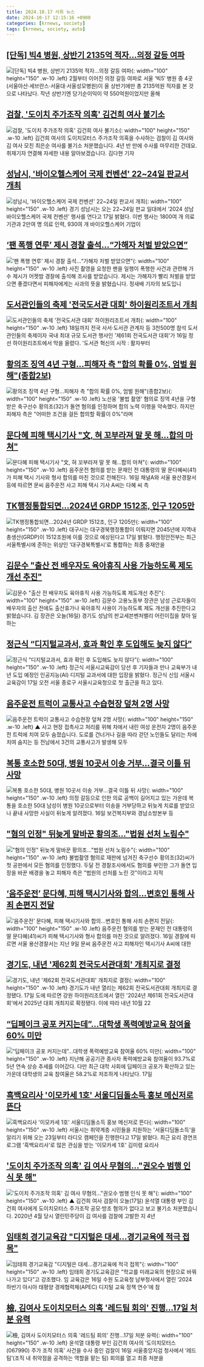 ```yaml
---
title: 2024.10.17 사회 뉴스
date: 2024-10-17 12:15:16 +0900
categories: [krnews, society]
tags: [krnews, society, auto]
---
```

## [[단독] 빅4 병원, 상반기 2135억 적자...의정 갈등 여파](https://n.news.naver.com/mnews/article/023/0003864580)

![[단독] 빅4 병원, 상반기 2135억 적자...의정 갈등 여파](https://mimgnews.pstatic.net/image/origin/023/2024/10/17/3864580.jpg?type=nf220_150){: width="100" height="150" .w-10 .left}
2월부터 이어진 의정 갈등 여파로 서울 ‘빅5′ 병원 중 4곳(서울아산·세브란스·서울대·서울성모병원)이 올 상반기에만 총 2135억원 적자를 본 것으로 나타났다. 작년 상반기엔 당기순이익이 약 550억원이었지만 올해

## [검찰, '도이치 주가조작 의혹' 김건희 여사 불기소](https://n.news.naver.com/mnews/article/052/0002100859)

![검찰, '도이치 주가조작 의혹' 김건희 여사 불기소](https://mimgnews.pstatic.net/image/origin/052/2024/10/17/2100859.jpg?type=nf220_150){: width="100" height="150" .w-10 .left}
김건희 여사의 도이치모터스 주가조작 의혹을 수사하는 검찰이 김 여사와 김 여사 모친 최은순 여사를 불기소 처분했습니다. 4년 반 만에 수사를 마무리한 건데요. 취재기자 연결해 자세한 내용 알아보겠습니다. 김다현 기자

## [성남시, '바이오헬스케어 국제 컨벤션' 22~24일 판교서 개최](https://n.news.naver.com/mnews/article/629/0000329759)

![성남시, '바이오헬스케어 국제 컨벤션' 22~24일 판교서 개최](https://mimgnews.pstatic.net/image/origin/629/2024/10/17/329759.jpg?type=nf220_150){: width="100" height="150" .w-10 .left}
경기 성남시는 오는 22~24일 판교 일대에서 ‘2024 성남 바이오헬스케어 국제 컨벤션’ 행사를 연다고 17일 밝혔다. 이번 행사는 1800여 개 의료기관과 2만여 명 의료 인력, 930여 개 바이오헬스케어 기업이

## [‘팬 폭행 연루’ 제시 경찰 출석…“가해자 처벌 받았으면”](https://n.news.naver.com/mnews/article/056/0011820034)

![‘팬 폭행 연루’ 제시 경찰 출석…“가해자 처벌 받았으면”](https://mimgnews.pstatic.net/image/origin/056/2024/10/17/11820034.jpg?type=nf220_150){: width="100" height="150" .w-10 .left}
사진 촬영을 요청한 팬을 일행이 폭행한 사건과 관련해 가수 제시가 어젯밤 경찰에 출석해 조사를 받았습니다. 제시는 가해자가 빨리 처벌을 받았으면 좋겠다면서 피해자에게는 사과의 뜻을 밝혔습니다. 정새배 기자의 보도입니

## [도서관인들의 축제 '전국도서관 대회' 하이원리조트서 개최](https://n.news.naver.com/mnews/article/001/0014987660)

![도서관인들의 축제 '전국도서관 대회' 하이원리조트서 개최](https://mimgnews.pstatic.net/image/origin/001/2024/10/16/14987660.jpg?type=nf220_150){: width="100" height="150" .w-10 .left}
18일까지 전국 사서·도서관 관계자 등 3천500명 참석 도서관인들의 축제이자 국내 최대 규모 도서관 행사인 '제61회 전국도서관 대회'가 16일 정선 하이원리조트에서 막을 올렸다. '도서관 혁신의 시작 : 활자부터

## [황의조 징역 4년 구형…피해자 측 "합의 확률 0%, 엄벌 원해"(종합2보)](https://n.news.naver.com/mnews/article/421/0007847682)

![황의조 징역 4년 구형…피해자 측 "합의 확률 0%, 엄벌 원해"(종합2보)](https://mimgnews.pstatic.net/image/origin/421/2024/10/16/7847682.jpg?type=nf220_150){: width="100" height="150" .w-10 .left}
노선웅 '불법 촬영' 혐의로 징역 4년을 구형받은 축구선수 황의조(32)가 돌연 혐의를 인정하며 합의 노력 이행을 약속했다. 하지만 피해자 측은 "어떠한 조건을 걸든 합의할 확률이 0%"라며

## [문다혜 피해 택시기사 "文, 혀 꼬부라져 말 못 해…합의 마쳐"](https://n.news.naver.com/mnews/article/015/0005045117)

![문다혜 피해 택시기사 "文, 혀 꼬부라져 말 못 해…합의 마쳐"](https://mimgnews.pstatic.net/image/origin/015/2024/10/16/5045117.jpg?type=nf220_150){: width="100" height="150" .w-10 .left}
음주운전 혐의를 받는 문재인 전 대통령의 딸 문다혜씨(41)가 피해 택시 기사와 형사 합의를 마친 것으로 전해진다. 16일 채널A와 서울 용산경찰서 등에 따르면 문씨 음주운전 사고 피해 택시 기사 A씨는 다혜 씨 측

## [TK행정통합되면…2024년 GRDP 1512조, 인구 1205만](https://n.news.naver.com/mnews/article/005/0001731980)

![TK행정통합되면…2024년 GRDP 1512조, 인구 1205만](https://mimgnews.pstatic.net/image/origin/005/2024/10/17/1731980.jpg?type=nf220_150){: width="100" height="150" .w-10 .left}
대구시는 대구경북행정통합이 이뤄지면 2045년에 지역내총생산(GRDP)이 1512조원에 이를 것으로 예상된다고 17일 밝혔다. 행정안전부는 최근 서울특별시에 준하는 위상인 ‘대구경북특별시’로 통합하는 최종 중재안을

## [김문수 "출산 전 배우자도 육아휴직 사용 가능하도록 제도개선 추진"](https://n.news.naver.com/mnews/article/214/0001380382)

![김문수 "출산 전 배우자도 육아휴직 사용 가능하도록 제도개선 추진"](https://mimgnews.pstatic.net/image/origin/214/2024/10/16/1380382.jpg?type=nf220_150){: width="100" height="150" .w-10 .left}
김문수 고용노동부 장관은 남성 근로자들이 배우자의 출산 전에도 출산휴가나 육아휴직 사용이 가능하도록 제도 개선을 추진한다고 밝혔습니다. 김 장관은 오늘(16일) 경기도 성남의 판교세븐벤처밸리 어린이집을 찾아 일하는

## [정근식 “디지털교과서, 효과 확인 후 도입해도 늦지 않다”](https://n.news.naver.com/mnews/article/018/0005861014)

![정근식 “디지털교과서, 효과 확인 후 도입해도 늦지 않다”](https://mimgnews.pstatic.net/image/origin/018/2024/10/17/5861014.jpg?type=nf220_150){: width="100" height="150" .w-10 .left}
정근식 서울시교육감이 당선 후 기자들과 만나 교육부가 내년 도입 예정인 인공지능(AI) 디지털 교과서에 대한 입장을 밝혔다. 정근식 신임 서울시교육감이 17일 오전 서울 종로구 서울시교육청으로 첫 출근을 하고 있다.

## [음주운전 트럭이 교통사고 수습현장 덮쳐 2명 사망](https://n.news.naver.com/mnews/article/055/0001198117)

![음주운전 트럭이 교통사고 수습현장 덮쳐 2명 사망](https://mimgnews.pstatic.net/image/origin/055/2024/10/17/1198117.jpg?type=nf220_150){: width="100" height="150" .w-10 .left}
▲ 사고 현장 접촉사고 처리를 위해 차에서 내린 여성 운전자 2명이 음주운전 트럭에 치여 모두 숨졌습니다. 도로를 건너거나 길을 따라 걷던 노인들도 달리는 차에 치여 숨지는 등 전남에서 3건의 교통사고가 발생해 모두

## [복통 호소한 50대, 병원 10곳서 이송 거부…결국 이틀 뒤 사망](https://n.news.naver.com/mnews/article/023/0003864596)

![복통 호소한 50대, 병원 10곳서 이송 거부…결국 이틀 뒤 사망](https://mimgnews.pstatic.net/image/origin/023/2024/10/17/3864596.jpg?type=nf220_150){: width="100" height="150" .w-10 .left}
의정 갈등으로 인한 의료 공백이 길어지고 있는 가운데 복통을 호소한 50대 남성이 병원 10곳으로부터 이송을 거부당하고 뒤늦게 치료를 받았으나 끝내 사망한 사실이 뒤늦게 알려졌다. 16일 보건복지부와 경남소방본부 등

## ["혐의 인정" 뒤늦게 말바꾼 황의조…"법원 선처 노림수"](https://n.news.naver.com/mnews/article/008/0005101728)

!["혐의 인정" 뒤늦게 말바꾼 황의조…"법원 선처 노림수"](https://mimgnews.pstatic.net/image/origin/008/2024/10/17/5101728.jpg?type=nf220_150){: width="100" height="150" .w-10 .left}
불법촬영 혐의로 재판에 넘겨진 축구선수 황의조(32)씨가 첫 공판에서 모든 혐의를 인정했다. 두달 전 경찰조사에서도 혐의를 부인한 그가 돌연 입장을 바꾼 배경을 놓고 피해자 측은 "법원의 선처를 노린 것"이라고 지적

## [‘음주운전’ 문다혜, 피해 택시기사와 합의…변호인 통해 사죄 손편지 전달](https://n.news.naver.com/mnews/article/009/0005380469)

![‘음주운전’ 문다혜, 피해 택시기사와 합의…변호인 통해 사죄 손편지 전달](https://mimgnews.pstatic.net/image/origin/009/2024/10/16/5380469.jpg?type=nf220_150){: width="100" height="150" .w-10 .left}
음주운전 혐의를 받는 문재인 전 대통령의 딸 문다혜(41)씨가 피해 택시기사와 형사 합의를 마친 것으로 알려졌다. 16일 경찰에 따르면 서울 용산경찰서는 지난 9일 문씨 음주운전 사고 피해자인 택시기사 A씨에 대한

## [경기도, 내년 '제62회 전국도서관대회' 개최지로 결정](https://n.news.naver.com/mnews/article/002/0002355024)

![경기도, 내년 '제62회 전국도서관대회' 개최지로 결정](https://mimgnews.pstatic.net/image/origin/002/2024/10/17/2355024.jpg?type=nf220_150){: width="100" height="150" .w-10 .left}
경기도가 내년 열리는 제62회 전국도서관대회 개최지로 결정됐다. 17일 도에 따르면 강원 하이원리조트에서 열린 '2024년 제61회 전국도서관대회'에서 2025년 대회 개최지로 확정됐다. 이에 따라 내년 10월 22

## [“딥페이크 공포 커지는데”…대학생 폭력예방교육 참여율 60% 미만](https://n.news.naver.com/mnews/article/016/0002375141)

![“딥페이크 공포 커지는데”…대학생 폭력예방교육 참여율 60% 미만](https://mimgnews.pstatic.net/image/origin/016/2024/10/17/2375141.jpg?type=nf220_150){: width="100" height="150" .w-10 .left}
지난해 공공기관 종사자 폭력예방교육 참여율이 93.7%로 5년 연속 상승 추세를 이어갔다. 다만 최근 대학 사회에 딥페이크 공포가 확산하고 있는 가운데 대학생의 교육 참여율은 58.2%로 저조하게 나타났다. 17일

## [흑백요리사 '이모카세 1호' 서울디딤돌소득 홍보 메신저로 뜬다](https://n.news.naver.com/mnews/article/008/0005101835)

![흑백요리사 '이모카세 1호' 서울디딤돌소득 홍보 메신저로 뜬다](https://mimgnews.pstatic.net/image/origin/008/2024/10/17/5101835.jpg?type=nf220_150){: width="100" height="150" .w-10 .left}
서울시는 취약계층 시민들을 지원하는 '서울디딤돌소득'을 알리기 위해 오는 23일부터 라디오 캠페인을 진행한다고 17일 밝혔다. 최근 요리 경연프로그램 '흑백요리사'로 많은 관심을 받는 '이모카세 1호' 김미령 요리사

## ['도이치 주가조작 의혹' 김 여사 무혐의…"권오수 범행 인식 못 해"](https://n.news.naver.com/mnews/article/055/0001198098)

!['도이치 주가조작 의혹' 김 여사 무혐의…"권오수 범행 인식 못 해"](https://mimgnews.pstatic.net/image/origin/055/2024/10/17/1198098.jpg?type=nf220_150){: width="100" height="150" .w-10 .left}
▲ 김건희 여사 검찰이 오늘(17일) 윤석열 대통령 부인 김건희 여사에게 도이치모터스 주가조작 공모·방조 혐의가 없다고 보고 불기소 처분했습니다. 2020년 4월 당시 열린민주당이 김 여사를 검찰에 고발한 지 4년

## [임태희 경기교육감 "디지털은 대세…경기교육에 적극 접목"](https://n.news.naver.com/mnews/article/277/0005485218)

![임태희 경기교육감 "디지털은 대세…경기교육에 적극 접목"](https://mimgnews.pstatic.net/image/origin/277/2024/10/16/5485218.jpg?type=nf220_150){: width="100" height="150" .w-10 .left}
임태희 경기도교육감은 "학교를 미래교육의 현장으로 바꿔나가고 있다"고 강조했다. 임 교육감은 16일 수원 도교육청 남부청사에서 열린 ‘2024 하반기 아시아 태평양 경제협력체(APEC) 디지털 교육 정책 연수’에 참

## [檢, 김여사 도이치모터스 의혹 '레드팀 회의' 진행…17일 처분 유력](https://n.news.naver.com/mnews/article/018/0005860308)

![檢, 김여사 도이치모터스 의혹 '레드팀 회의' 진행…17일 처분 유력](https://mimgnews.pstatic.net/image/origin/018/2024/10/16/5860308.jpg?type=nf220_150){: width="100" height="150" .w-10 .left}
윤석열 대통령 부인 김건희 여사의 ‘도이치모터스(067990) 주가 조작 의혹’ 사건을 수사 중인 검찰이 16일 서울중앙지검 청사에서 ‘레드팀’(조직 내 취약점을 공격하는 역할을 맡는 팀) 회의를 열고 최종 처분을

